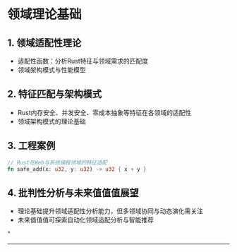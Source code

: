 ﻿# 领域理论基础

## 1. 领域适配性理论

- 适配性函数：分析Rust特征与领域需求的匹配度
- 领域架构模式与性能模型

## 2. 特征匹配与架构模式

- Rust内存安全、并发安全、零成本抽象等特征在各领域的适配性
- 领域架构模式的理论基础

## 3. 工程案例

```rust
// Rust在Web与系统编程领域的特征适配
fn safe_add(x: u32, y: u32) -> u32 { x + y }
```

## 4. 批判性分析与未来值值值展望

- 理论基础提升领域适配性分析能力，但多领域协同与动态演化需关注
- 未来值值值可探索自动化领域适配分析与智能推荐

"

---
